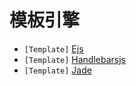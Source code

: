 # 模板引擎
- `[Template]` [Ejs](https://ejs.co/)
- `[Template]` [Handlebarsjs](https://handlebarsjs.com/)
- `[Template]` [Jade](http://jade-lang.com/)